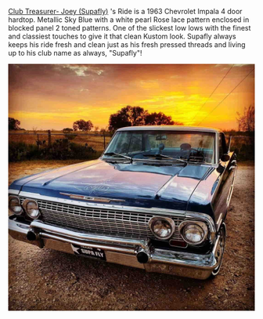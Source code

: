 [Club Treasurer- Joey (Supafly)](../members/Club%20Treasurer-%20Joey%20(Supafly).md) 's Ride is a 1963 Chevrolet Impala 4 door hardtop.  Metallic Sky Blue with a white pearl Rose lace pattern enclosed in blocked panel 2 toned patterns. One of the slickest low lows with the finest and classiest touches to give it that clean Kustom look.  Supafly always keeps his ride fresh and clean just as his fresh pressed threads and living up to his club name as always, "Supafly"!

![supaflyimpala](../assets/supaflyimpala.jpeg)